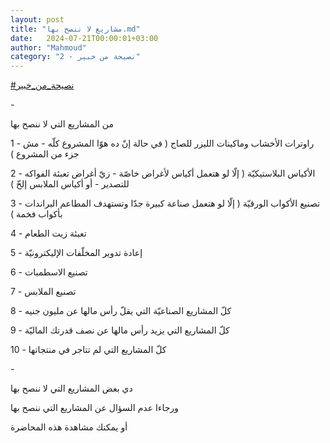 ```yaml
---
layout: post
title: "مشاريع لا ننصح بها.md"
date:   2024-07-21T00:00:01+03:00
author: "Mahmoud"
category: "2 - نصيحة من خبير"
---
```

[<u>\#نصيحة_من_خبير</u>](https://www.facebook.com/hashtag/%D9%86%D8%B5%D9%8A%D8%AD%D8%A9_%D9%85%D9%86_%D8%AE%D8%A8%D9%8A%D8%B1?__eep__=6&__cft__%5b0%5d=AZWCZdIYu51urMPnaQujvib2brku4pID3RsL2pkd0hc3GNuwkm-RgQHX0tqKHaz6FxJqqvjQmXM0-PNJ9yqOe2bhtbkjmK7bUg6oBTDEt3XNO42VFmAoZDOqqXRAxerRg3dqIJ8ORBIUn-9alFYu3OHxMZVsc4zFuAsr33TGpm9bqdXeBIxLg7z-Iqj0w4aetz0&__tn__=*NK-R)

\-

من المشاريع التي لا ننصح بها

1 - راوترات الأخشاب وماكينات الليزر للصاج ( في حالة إنّ
ده هوّا المشروع كلّه - مش جزء من المشروع )

2 - الأكياس البلاستيكيّة ( إلّا لو هتعمل أكياس لأغراض
خاصّة - زيّ أغراض تعبئة الفواكه للتصدير - أو أكياس الملابس إلخّ )

3 - تصنيع الأكواب الورقيّة ( إلّا لو هتعمل صناعة كبيرة جدّا
وتستهدف المطاعم البراندات بأكواب فخمة )

4 - تعبئة زيت الطعام

5 - إعادة تدوير المخلّفات الإليكترونيّة

6 - تصنيع الاسطمبات

7 - تصنيع الملابس

8 - كلّ المشاريع الصناعيّة التي يقلّ رأس مالها عن مليون
جنيه

9 - كلّ المشاريع التي يزيد رأس مالها عن نصف قدرتك
الماليّة

10 - كلّ المشاريع التي لم تتاجر في منتجاتها

\-

دي بعض المشاريع التي لا ننصح بها

ورجاءا عدم السؤال عن المشاريع التي ننصح بها

أو يمكنك مشاهدة هذه المحاضرة
